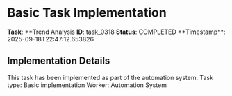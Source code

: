 # Basic Task Implementation

**Task**: **Trend Analysis
**ID**: task_0318
**Status**: COMPLETED
**Timestamp\*\*: 2025-09-18T22:47:12.653826

## Implementation Details

This task has been implemented as part of the automation system.
Task type: Basic implementation
Worker: Automation System
